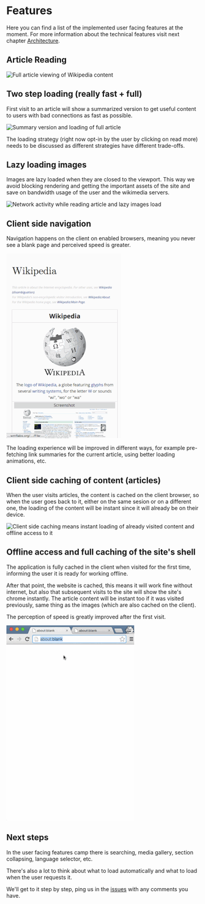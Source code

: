 # Features

Here you can find a list of the implemented user facing features at the moment.
For more information about the technical features visit next chapter
[Architecture](./architecture.md).

## Article Reading

![Full article viewing of Wikipedia content](./img/article-reading.gif)

## Two step loading (really fast + full)

First visit to an article will show a summarized version to get useful content
to users with bad connections as fast as possible.

![Summary version and loading of full article](./img/article-reading-summary.gif)

The loading strategy (right now opt-in by the user by clicking on read more)
needs to be discussed as different strategies have different trade-offs.

## Lazy loading images

Images are lazy loaded when they are closed to the viewport. This way we avoid
blocking rendering and getting the important assets of the site and save on
bandwidth usage of the user and the wikimedia servers.

![Network activity while reading article and lazy images load](./img/article-lazy-images.gif)

## Client side navigation

Navigation happens on the client on enabled browsers, meaning you never see
a blank page and perceived speed is greater.

![Client side navigation never blanks the page](./img/article-client-navigation.gif)

The loading experience will be improved in different ways, for example
pre-fetching link summaries for the current article, using better loading
animations, etc.

## Client side caching of content (articles)

When the user visits articles, the content is cached on the client browser, so
when the user goes back to it, either on the same sesion or on a different one,
the loading of the content will be instant since it will already be on their
device.

![Client side caching means instant loading of already visited content and
offline access to it](./img/article-client-caching.gif)

## Offline access and full caching of the site's shell

The application is fully cached in the client when visited for the first time,
informing the user it is ready for working offline.

After that point, the website is cached, this means it will work fine without
internet, but also that subsequent visits to the site will show the site's
chrome instantly. The article content will be instant too if it was visited
previously, same thing as the images (which are also cached on the client).

The perception of speed is greatly improved after the first visit.

![Fully cached website after first visit](./img/service-worker-caching.gif)

## Next steps

In the user facing features camp there is searching, media gallery, section
collapsing, language selector, etc.

There's also a lot to think about what to load automatically and what to load
when the user requests it.

We'll get to it step by step, ping us in the
[issues](https://github.com/joakin/loot-ui/issues) with any comments you have.
